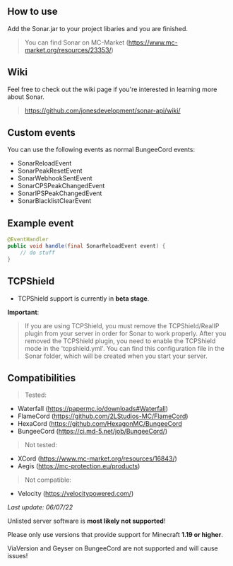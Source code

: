 ## How to use

Add the Sonar.jar to your project libaries and you are finished.
> You can find Sonar on MC-Market (https://www.mc-market.org/resources/23353/)

## Wiki

Feel free to check out the wiki page if you're interested in learning more about Sonar.
> https://github.com/jonesdevelopment/sonar-api/wiki/

## Custom events

You can use the following events as normal BungeeCord events:

- SonarReloadEvent
- SonarPeakResetEvent
- SonarWebhookSentEvent
- SonarCPSPeakChangedEvent
- SonarIPSPeakChangedEvent
- SonarBlacklistClearEvent

## Example event

```Java
@EventHandler
public void handle(final SonarReloadEvent event) {
    // do stuff
}
```

## TCPShield

* TCPShield support is currently in **beta stage**.

**Important**:

> If you are using TCPShield, you must remove the TCPShield/RealIP plugin from your server in order for Sonar to work properly.
> After you removed the TCPShield plugin, you need to enable the TCPShield mode in the 'tcpshield.yml'.
> You can find this configuration file in the Sonar folder, which will be created when you start your server.

## Compatibilities

> Tested:
  * Waterfall (https://papermc.io/downloads#Waterfall)
  * FlameCord (https://github.com/2LStudios-MC/FlameCord)
  * HexaCord (https://github.com/HexagonMC/BungeeCord
  * BungeeCord (https://ci.md-5.net/job/BungeeCord/)

> Not tested:
  * XCord (https://www.mc-market.org/resources/16843/)
  * Aegis (https://mc-protection.eu/products)

> Not compatible:
  * Velocity (https://velocitypowered.com/)

_Last update: 06/07/22_

Unlisted server software is **most likely not supported**!

Please only use versions that provide support for Minecraft **1.19 or higher**.

ViaVersion and Geyser on BungeeCord are not supported and will cause issues!
